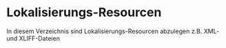 Lokalisierungs-Resourcen
==================

In diesem Verzeichnis sind Lokalisierungs-Resourcen abzulegen
z.B. XML- und XLIFF-Dateien